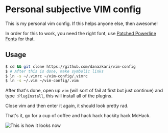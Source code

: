 # Personal subjective VIM config

This is my personal vim config. If this helps anyone else, then awesome!

In order for this to work, you need the right font, use [Patched Powerline Fonts](https://github.com/powerline/fonts) for that.

## Usage

```bash
$ cd && git clone https://github.com/danazkari/vim-config
$ # After this is done, make symbolic links
$ ln -s ~/.vimrc ~/vim-config/.vimrc
$ ln -s ~/.vim ~/vim-config/.vim
```

After that's done, open up `vim` (will sort of fail at first but just continue) and type `:PlugInstall`, this will install all of the plugins.

Close vim and then enter it again, it should look pretty rad.

That's it, go for a cup of coffee and hack hack hackity hack McHack.

![This is how it looks now](http://res.cloudinary.com/danazkari/image/upload/v1458244829/7BkOG_kqrnse.png)
